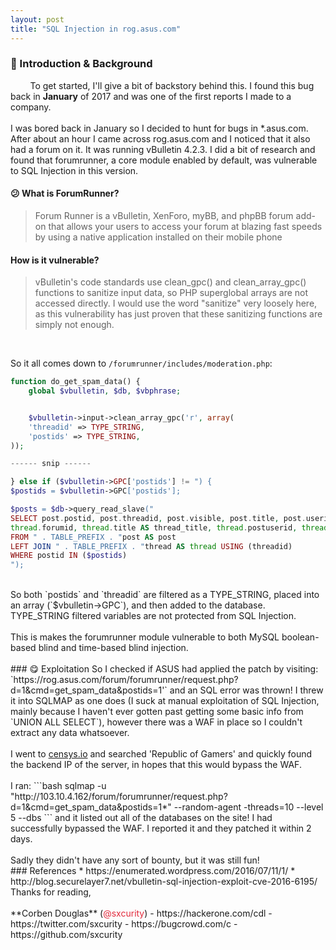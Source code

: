 ```yaml
---
layout: post
title: "SQL Injection in rog.asus.com"
---
```

### 🔎 Introduction & Background
&nbsp;&nbsp;&nbsp;&nbsp;&nbsp;&nbsp;&nbsp;&nbsp;To get started, I'll give a bit of backstory behind this. I found this bug back in **January** of 2017 and was one of the first reports I made to a company.<br><br>
I was bored back in January so I decided to hunt for bugs in *.asus.com. After about an hour I came across rog.asus.com and I noticed that it also had a forum on it. It was running vBulletin 4.2.3. I did a bit of research and found that forumrunner, a core module enabled by default, was vulnerable to SQL Injection in this version.
#### 😕 What is ForumRunner? 
> Forum Runner is a vBulletin, XenForo, myBB, and phpBB forum add-on that allows your users to access your forum at blazing fast speeds by using a native application installed on their mobile phone

#### How is it vulnerable?
> vBulletin's code standards use clean_gpc() and clean_array_gpc() functions to sanitize input data, so PHP superglobal arrays are not accessed directly. I would use the word "sanitize" very loosely here, as this vulnerability has just proven that these sanitizing functions are simply not enough.
<br>

So it all comes down to `/forumrunner/includes/moderation.php`:
```php
function do_get_spam_data() {
    global $vbulletin, $db, $vbphrase;


    $vbulletin->input->clean_array_gpc('r', array(
    'threadid' => TYPE_STRING,
    'postids' => TYPE_STRING,
));

------ snip ------

} else if ($vbulletin->GPC['postids'] != ") {
$postids = $vbulletin->GPC['postids'];

$posts = $db->query_read_slave("
SELECT post.postid, post.threadid, post.visible, post.title, post.userid,
thread.forumid, thread.title AS thread_title, thread.postuserid, thread.visible AS thread_visible, thread.firstpostid
FROM " . TABLE_PREFIX . "post AS post
LEFT JOIN " . TABLE_PREFIX . "thread AS thread USING (threadid)
WHERE postid IN ($postids)
");
``` 
<br>
So both `postids` and `threadid` are filtered as a TYPE_STRING, placed into an array (`$vbulletin->GPC`), and then added to the database. TYPE_STRING filtered variables are not protected from SQL Injection.
<br><br>
This is makes the forumrunner module vulnerable to both MySQL boolean-based blind and time-based blind injection.
<br><br>
### 😋 Exploitation
So I checked if ASUS had applied the patch by visiting:<br>
`https://rog.asus.com/forum/forumrunner/request.php?d=1&cmd=get_spam_data&postids=1'` and an SQL error was thrown! I threw it into SQLMAP as one does (I suck at manual exploitation of SQL Injection, mainly because I haven't ever gotten past getting some basic info from `UNION ALL SELECT`), however there was a WAF in place so I couldn't extract any data whatsoever.<br><br>
I went to <a href="https://censys.io">censys.io</a> and searched 'Republic of Gamers' and quickly found the backend IP of the server, in hopes that this would bypass the WAF.
<br><br>
I ran: 
```bash
sqlmap -u "http://103.10.4.162/forum/forumrunner/request.php?d=1&cmd=get_spam_data&postids=1*" --random-agent -threads=10 --level 5 --dbs
```
and it listed out all of the databases on the site! I had successfully bypassed the WAF. I reported it and they patched it within 2 days. <br><br>Sadly they didn't have any sort of bounty, but it was still fun! 
<br>
### References
* https://enumerated.wordpress.com/2016/07/11/1/
* http://blog.securelayer7.net/vbulletin-sql-injection-exploit-cve-2016-6195/

<br>
Thanks for reading,<br><br>
**Corben Douglas** (<font color="#E22A3C">@sxcurity</font>)
- https://hackerone.com/cdl
- https://twitter.com/sxcurity
- https://bugcrowd.com/c
- https://github.com/sxcurity
<br>
